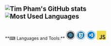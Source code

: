 ![Tim Pham's GitHub stats](https://github-readme-stats.vercel.app/api?username=timphamvn33&show_icons=true&theme=algolia)
![Most Used Languages](https://github-readme-stats.vercel.app/api/top-langs?username=timphamvn33&layout=compact)
---
<br />
**⌨ Languages and Tools:**
<img width="30px" src="https://github.com/Pedro-Murilo/icons-for-readme/blob/main/.github/react-icon.svg" alt="ReactJS Icon" />
<img width="30px" src="https://github.com/Pedro-Murilo/icons-for-readme/blob/main/.github/css-icon.svg" alt="CSS Icon" />
<img width="30px" src="https://github.com/Pedro-Murilo/icons-for-readme/blob/main/.github/vscode-icon.svg" alt="VSCode Icon" />
<img width="30px" src="https://raw.githubusercontent.com/github/explore/80688e429a7d4ef2fca1e82350fe8e3517d3494d/topics/javascript/javascript.png" />
